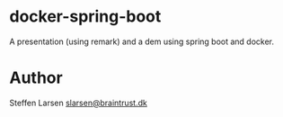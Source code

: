 # docker-spring-boot
A presentation (using remark) and a dem using spring boot and docker.

# Author

Steffen Larsen
slarsen@braintrust.dk
